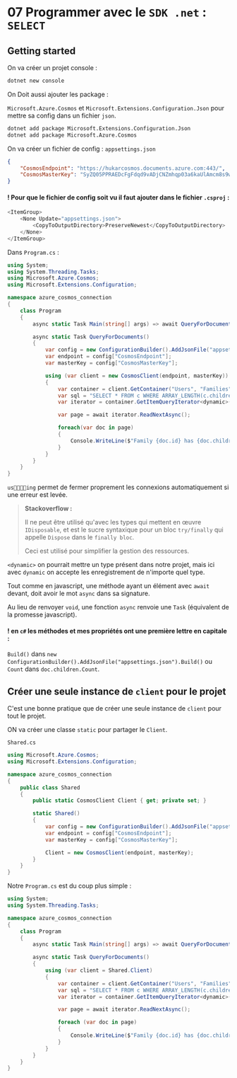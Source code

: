 # 07 Programmer avec le `SDK .net` : `SELECT`

## Getting started

On va créer un projet console :

```bash
dotnet new console
```

On Doit aussi ajouter les package :

`Microsoft.Azure.Cosmos` et `Microsoft.Extensions.Configuration.Json` pour mettre sa config dans un fichier `json`.

```bash
dotnet add package Microsoft.Extensions.Configuration.Json
dotnet add package Microsoft.Azure.Cosmos
```

On va créer un fichier de config : `appsettings.json`

```json
{
    "CosmosEndpoint": "https://hukarcosmos.documents.azure.com:443/",
    "CosmosMasterKey": "SyZQ05PPRAEDcFgFdqd9vADjCNZmhqp03a6kaUlAmcm8s9whyPPpYpEcENICepwhDwD1aEZGAVmlOLLskM5Bpg=="
}
```

#### ! Pour que le fichier de config soit vu il faut ajouter dans le fichier `.csproj` :

```c#
<ItemGroup>
    <None Update="appsettings.json">
    	<CopyToOutputDirectory>PreserveNewest</CopyToOutputDirectory>
    </None>
</ItemGroup>
```



Dans `Program.cs` :

```c#
using System;
using System.Threading.Tasks;
using Microsoft.Azure.Cosmos;
using Microsoft.Extensions.Configuration;

namespace azure_cosmos_connection
{
    class Program
    {
        async static Task Main(string[] args) => await QueryForDocuments();

        async static Task QueryForDocuments()
        {
            var config = new ConfigurationBuilder().AddJsonFile("appsettings.json").Build();
            var endpoint = config["CosmosEndpoint"];
            var masterKey = config["CosmosMasterKey"];

            using (var client = new CosmosClient(endpoint, masterKey))
            {
                var container = client.GetContainer("Users", "Families");
                var sql = "SELECT * FROM c WHERE ARRAY_LENGTH(c.children) > 1";
                var iterator = container.GetItemQueryIterator<dynamic>(sql);

                var page = await iterator.ReadNextAsync();

                foreach(var doc in page)
                {
                    Console.WriteLine($"Family {doc.id} has {doc.children.Count} children");
                }
            }
        }
    }
}
```

`using` permet de fermer proprement les connexions automatiquement si une erreur est levée.

> **Stackoverflow :**
>
> Il ne peut être utilisé qu'avec les types qui mettent en œuvre `IDisposable`, et est le sucre syntaxique pour un bloc `try/finally` qui appelle `Dispose` dans le `finally bloc`. 
>
> Ceci est utilisé pour simplifier la gestion des ressources.

`<dynamic>` on pourrait mettre un type présent dans notre projet, mais ici avec `dynamic` on accepte les enregistrement de n'importe quel type.

Tout comme en javascript, une méthode ayant un élément avec `await` devant, doit avoir le mot `async` dans sa signature.

Au lieu de renvoyer `void`, une fonction `async` renvoie une `Task` (équivalent de la promesse javascript).

#### ! en `c#` les méthodes et mes propriétés ont une première lettre en capitale :

`Build()` dans  `new ConfigurationBuilder().AddJsonFile("appsettings.json").Build()` ou `Count` dans `doc.children.Count`.

## Créer une seule instance de `client` pour le projet

C'est une bonne pratique que de créer une seule instance de `client` pour tout le projet.

ON va créer une classe `static` pour partager le `Client`.

`Shared.cs`

```cs
using Microsoft.Azure.Cosmos;
using Microsoft.Extensions.Configuration;

namespace azure_cosmos_connection
{
    public class Shared
    {
        public static CosmosClient Client { get; private set; }

        static Shared()
        {
            var config = new ConfigurationBuilder().AddJsonFile("appsettings.json").Build();
            var endpoint = config["CosmosEndpoint"];
            var masterKey = config["CosmosMasterKey"];

            Client = new CosmosClient(endpoint, masterKey);
        }
    }
}
```

Notre `Program.cs` est du coup plus simple :

```cs
using System;
using System.Threading.Tasks;

namespace azure_cosmos_connection
{
    class Program
    {
        async static Task Main(string[] args) => await QueryForDocuments();

        async static Task QueryForDocuments()
        {
            using (var client = Shared.Client)
            {
                var container = client.GetContainer("Users", "Families");
                var sql = "SELECT * FROM c WHERE ARRAY_LENGTH(c.children) > 1";
                var iterator = container.GetItemQueryIterator<dynamic>(sql);

                var page = await iterator.ReadNextAsync();

                foreach (var doc in page)
                {
                    Console.WriteLine($"Family {doc.id} has {doc.children.Count} children");
                }
            }
        }
    }
}
```


